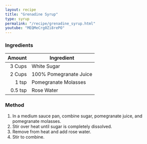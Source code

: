 ```yaml
---
layout: recipe
title: "Grenadine Syrup"
type: syrup
permalink: "/recipe/grenadine_syrup.html"
youtube: "MEQMeCrg0Zi8rePO"
---
```


### Ingredients

| Amount  | Ingredient               |
| ------: | ---------------------- |
|  3 Cups | White Sugar            |
|  2 Cups | 100% Pomegranate Juice |
|   1 tsp | Pomegranate Molasses   |
| 0.5 tsp | Rose Water             |

### Method

1. In a medium sauce pan, combine sugar, pomegranate juice, and pomegranate molasses.
2. Stir over heat until sugar is completely dissolved.
3. Remove from heat and add rose water.
4. Stir to combine.
